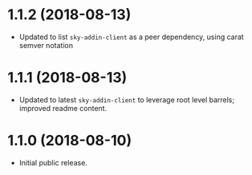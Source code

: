 # 1.1.2 (2018-08-13)

- Updated to list `sky-addin-client` as a peer dependency, using carat semver notation

# 1.1.1 (2018-08-13)

- Updated to latest `sky-addin-client` to leverage root level barrels; improved readme content.

# 1.1.0 (2018-08-10)

- Initial public release.
